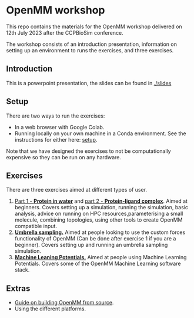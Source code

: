 # OpenMM workshop

This repo contains the materials for the OpenMM workshop delivered on 12th July 2023 after the CCPBioSim conference.


The workshop consists of an introduction presentation, information on setting up an environment to runs the exercises, and three exercises.

## Introduction
This is a powerpoint presentation, the slides can be found in [./slides](./slides)


## Setup
There are two ways to run the exercises:
- In a web browser with Google Colab. 
- Running locally on your own machine in a Conda environment. 
See the instructions for either here: [setup](./setup/README.md).

Note that we have designed the exercises to not be computationally expensive so they can be run on any hardware.


## Exercises
There are three exercises aimed at different types of user.
1. [Part 1 - **Protein in water**](./exercise_1/exercise_1_part1.ipynb) and [part 2 - **Protein-ligand complex**](./exercise_1/exercise_1_part2.ipynb). Aimed at beginners. Covers setting up a simulation, running the simulation, basic analysis, advice on running on HPC resources,parameterising a small molecule, combining topologies, using other tools to create OpenMM compatible input.
2. [**Umbrella sampling.**](./exercise_2/exercise_2.ipynb) Aimed at people looking to use the custom forces functionality of OpenMM (Can be done after exercise 1 if you are a beginner). Covers setting up and running an umbrella sampling simulation.
3. [**Machine Leaning Potentials.**](./exercise_3/exercise_3.ipynb) Aimed at people using Machine Learning Potentials. Covers some of the OpenMM Machine Learning software stack.

## Extras
- [Guide on building OpenMM from source](./extra/compile_openmm.ipynb).
- Using the different platforms.